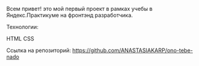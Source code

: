 Всем привет! это мой первый проект в рамках учебы в Яндекс.Практикуме на фронтэнд разработчика.

Технологии:

HTML
CSS

Ссылка на репозиторий:
https://github.com/ANASTASIAKARP/ono-tebe-nado
